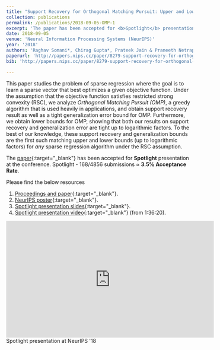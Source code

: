 ```yaml
---
title: "Support Recovery for Orthogonal Matching Pursuit: Upper and Lower bounds"
collection: publications
permalink: /publications/2018-09-05-OMP-1
excerpt: 'The paper has been accepted for <b>Spotlight</b> presentation (168/4856 submissions <span style="color:red">≈ 3.5% Acceptance Rate</span>).'
date: 2018-09-05
venue: 'Neural Information Processing Systems (NeurIPS)'
year: '2018'
authors: 'Raghav Somani*, Chirag Gupta*, Prateek Jain & Praneeth Netrapalli'
paperurl: 'http://papers.nips.cc/paper/8279-support-recovery-for-orthogonal-matching-pursuit-upper-and-lower-bounds'
bib: 'http://papers.nips.cc/paper/8279-support-recovery-for-orthogonal-matching-pursuit-upper-and-lower-bounds/bibtex'

---
```

This paper studies the problem of sparse regression where the goal is to learn a sparse vector that best optimizes a given objective function. Under the assumption that the objective function satisfies restricted strong convexity (RSC), we analyze *Orthogonal Matching Pursuit (OMP)*, a greedy algorithm that is used heavily in applications, and obtain support recovery result as well as a tight generalization error bound for OMP. Furthermore, we obtain lower bounds for OMP, showing that both our results on support recovery and generalization error are tight up to logarithmic factors. To the best of our knowledge, these support recovery and generalization bounds are the first such matching upper and lower bounds (up to logarithmic factors) for *any* sparse regression algorithm under the RSC assumption.

The [paper](https://nips.cc/Conferences/2018/Schedule?showEvent=12746){:target="_blank"} has been accepted for **Spotlight** presentation at the conference. Spotlight - 168/4856 submissions ≈ **3.5% Acceptance Rate**.

Please find the below resources
1. [Proceedings and paper](http://papers.nips.cc/paper/8279-support-recovery-for-orthogonal-matching-pursuit-upper-and-lower-bounds){:target="_blank"}.
2. [NeurIPS poster](https://raghavsomani.github.io/publications/files/NeurIPS_2018_poster_OMP.pdf){:target="_blank"}.
3. [Spotlight presentation slides](https://nips.cc/media/Slides/nips/2018/220cd(06-15-30)-06-16-55-12746-Support_Recover.pdf?fbclid=IwAR1cYSsQb6VHXbzCvWAFoPVUoBmQalE-S59RifxHjZFdeaymW4fNQhO8A0I){:target="_blank"}.
4. [Spotlight presentation video](https://www.facebook.com/nipsfoundation/videos/357066758186895/?t=5777){:target="_blank"} (from 1:36:20).


<iframe width="560" height="315" src="https://www.youtube.com/embed/OMO2QDEaE-I" frameborder="0" allow="accelerometer; autoplay; encrypted-media; gyroscope; picture-in-picture" allowfullscreen></iframe>
<figcaption>Spotlight presentation at NeurIPS '18</figcaption>